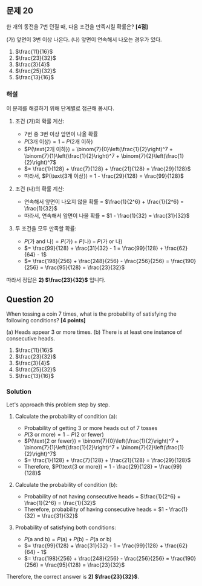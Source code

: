 
## 문제 20
한 개의 동전을 7번 던질 때, 다음 조건을 만족시킬 확률은? **[4점]**

(가) 앞면이 3번 이상 나온다.
(나) 앞면이 연속해서 나오는 경우가 있다.

1) $\frac{11}{16}$
2) $\frac{23}{32}$
3) $\frac{3}{4}$
4) $\frac{25}{32}$
5) $\frac{13}{16}$

### 해설
이 문제를 해결하기 위해 단계별로 접근해 봅시다.

1. 조건 (가)의 확률 계산:
   - 7번 중 3번 이상 앞면이 나올 확률
   - $P(\text{3개 이상}) = 1 - P(\text{2개 이하})$
   - $P(\text{2개 이하}) = \binom{7}{0}\left(\frac{1}{2}\right)^7 + \binom{7}{1}\left(\frac{1}{2}\right)^7 + \binom{7}{2}\left(\frac{1}{2}\right)^7$
   - $= \frac{1}{128} + \frac{7}{128} + \frac{21}{128} = \frac{29}{128}$
   - 따라서, $P(\text{3개 이상}) = 1 - \frac{29}{128} = \frac{99}{128}$

2. 조건 (나)의 확률 계산:
   - 연속해서 앞면이 나오지 않을 확률 = $\frac{1}{2^6} + \frac{1}{2^6} = \frac{1}{32}$
   - 따라서, 연속해서 앞면이 나올 확률 = $1 - \frac{1}{32} = \frac{31}{32}$

3. 두 조건을 모두 만족할 확률:
   - $P(\text{가 and 나}) = P(\text{가}) + P(\text{나}) - P(\text{가 or 나})$
   - $= \frac{99}{128} + \frac{31}{32} - 1 = \frac{99}{128} + \frac{62}{64} - 1$
   - $= \frac{198}{256} + \frac{248}{256} - \frac{256}{256} = \frac{190}{256} = \frac{95}{128} = \frac{23}{32}$

따라서 정답은 **2) $\frac{23}{32}$** 입니다.

## Question 20
When tossing a coin 7 times, what is the probability of satisfying the following conditions? **[4 points]**

(a) Heads appear 3 or more times.
(b) There is at least one instance of consecutive heads.

1) $\frac{11}{16}$
2) $\frac{23}{32}$
3) $\frac{3}{4}$
4) $\frac{25}{32}$
5) $\frac{13}{16}$

### Solution
Let's approach this problem step by step.

1. Calculate the probability of condition (a):
   - Probability of getting 3 or more heads out of 7 tosses
   - $P(\text{3 or more}) = 1 - P(\text{2 or fewer})$
   - $P(\text{2 or fewer}) = \binom{7}{0}\left(\frac{1}{2}\right)^7 + \binom{7}{1}\left(\frac{1}{2}\right)^7 + \binom{7}{2}\left(\frac{1}{2}\right)^7$
   - $= \frac{1}{128} + \frac{7}{128} + \frac{21}{128} = \frac{29}{128}$
   - Therefore, $P(\text{3 or more}) = 1 - \frac{29}{128} = \frac{99}{128}$

2. Calculate the probability of condition (b):
   - Probability of not having consecutive heads = $\frac{1}{2^6} + \frac{1}{2^6} = \frac{1}{32}$
   - Therefore, probability of having consecutive heads = $1 - \frac{1}{32} = \frac{31}{32}$

3. Probability of satisfying both conditions:
   - $P(\text{a and b}) = P(\text{a}) + P(\text{b}) - P(\text{a or b})$
   - $= \frac{99}{128} + \frac{31}{32} - 1 = \frac{99}{128} + \frac{62}{64} - 1$
   - $= \frac{198}{256} + \frac{248}{256} - \frac{256}{256} = \frac{190}{256} = \frac{95}{128} = \frac{23}{32}$

Therefore, the correct answer is **2) $\frac{23}{32}$**.